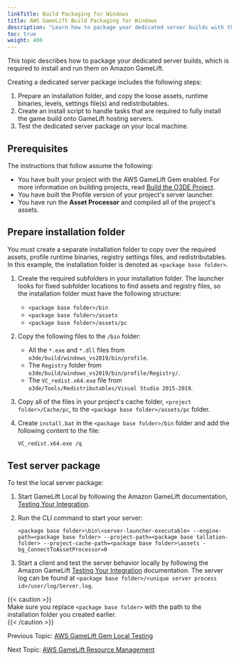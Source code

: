 ```yaml
---
linkTitle: Build Packaging for Windows
title: AWS GameLift Build Packaging for Windows
description: "Learn how to package your dedicated server builds with the AWS GameLift Gem in O3DE"
toc: true
weight: 400
---
```


This topic describes how to package your dedicated server builds, which is required to install and run them on Amazon GameLift. 

Creating a dedicated server package includes the following steps:
1.  Prepare an installation folder, and copy the loose assets, runtime binaries, levels, settings file(s) and redistributables.
2.  Create an install script to handle tasks that are required to fully install the game build onto GameLift hosting servers.
3.  Test the dedicated server package on your local machine.

## Prerequisites
The instructions that follow assume the following:
- You have built your project with the AWS GameLift Gem enabled. For more information on building projects, read [Build the O3DE Project](/docs/welcome-guide/get-started/project-config/creating-projects-using-cli/#build-the-o3de-project). 
- You have built the Profile version of your project's server launcher.
- You have run the **Asset Processor** and compiled all of the project's assets.

## Prepare installation folder

You must create a separate installation folder to copy over the required assets, profile runtime binaries, registry settings files, and redistributables. In this example, the installation folder is denoted as `<package base folder>`.

1. Create the required subfolders in your installation folder. The launcher looks for fixed subfolder locations to find assets and registry files, so the installation folder must have the following structure:

   - `<package base folder>/bin`
   - `<package base folder>/assets`
   - `<package base folder>/assets/pc`

2. Copy the following files to the `/bin` folder:

    -   All the `*.exe` and `*.dll` files from `o3de/build/windows_vs2019/bin/profile`.
    -   The `Registry` folder from `o3de/build/windows_vs2019/bin/profile/Registry/`.
    -   The `VC_redist.x64.exe` file from `o3de/Tools/Redistributables/Visual Studio 2015-2019`.
  
3. Copy all of the files in your project's cache folder, `<project folder>/Cache/pc`, to the `<package base folder>/assets/pc` folder.

4. Create `install.bat` in the `<package base folder>/bin` folder and add the following content to the file:

    ```bash
    VC_redist.x64.exe /q
    ```

## Test server package

To test the local server package:

1.  Start GameLift Local by following the Amazon GameLift documentation, [Testing Your Integration](https://docs.aws.amazon.com/gamelift/latest/developerguide/integration-testing-local.html). 
2.  Run the CLI command to start your server:
    ```
    <package base folder>\bin\<server-launcher-executable> --engine-path=<package base folder> --project-path=<package base tallation-folder> --project-cache-path=<package base folder>\assets -bg_ConnectToAssetProcessor=0
    ```

3.  Start a client and test the server behavior locally by following the Amazon GameLift [Testing Your Integration](https://docs.aws.amazon.com/gamelift/latest/developerguide/integration-testing-local.html) documentation. The server log can be found at `<package base folder>/<unique server process id>/user/log/Server.log`.


{{< caution >}}  
Make sure you replace `<package base folder>` with the path to the installation folder you created earlier.  
{{< /caution >}}


Previous Topic: [AWS GameLift Gem Local Testing](local-testing/)

Next Topic: [AWS GameLift Resource Management](resource-management/)